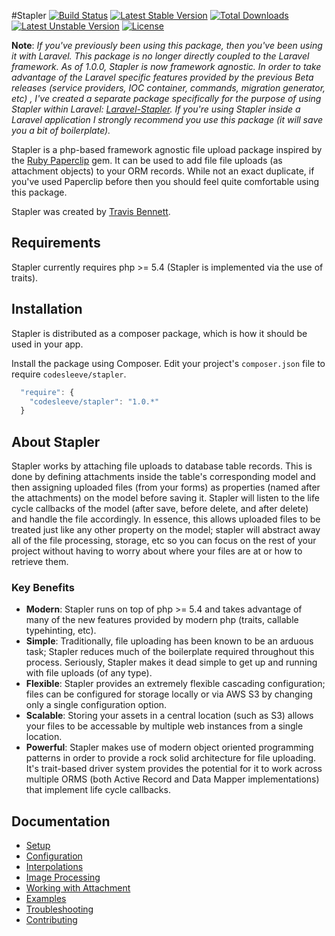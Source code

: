 #Stapler
[![Build Status](https://travis-ci.org/CodeSleeve/stapler.png?branch=development)](https://travis-ci.org/CodeSleeve/stapler)
[![Latest Stable Version](https://poser.pugx.org/codesleeve/stapler/v/stable.svg)](https://packagist.org/packages/codesleeve/stapler) 
[![Total Downloads](https://poser.pugx.org/codesleeve/stapler/downloads.svg)](https://packagist.org/packages/codesleeve/stapler) 
[![Latest Unstable Version](https://poser.pugx.org/codesleeve/stapler/v/unstable.svg)](https://packagist.org/packages/codesleeve/stapler) 
[![License](https://poser.pugx.org/codesleeve/stapler/license.svg)](https://packagist.org/packages/codesleeve/stapler)

**Note**: *If you've previously been using this package, then you've been using it with Laravel.  This package is no longer directly coupled to the Laravel framework.  As of 1.0.0, Stapler is now framework agnostic.  In order to take advantage of the Laravel specific features provided by the previous Beta releases (service providers, IOC container, commands, migration generator, etc) , I've created a separate package specifically for the purpose of using Stapler within Laravel:  [Laravel-Stapler](https://github.com/CodeSleeve/laravel-stapler).  If you're using Stapler inside a Laravel application I strongly recommend you use this package (it will save you a bit of boilerplate).*

Stapler is a php-based framework agnostic file upload package inspired by the [Ruby Paperclip](https://github.com/thoughtbot/paperclip) gem. It can be used to add file file uploads (as attachment objects) to your ORM records.  While not an exact duplicate, if you've used Paperclip before then you should feel quite comfortable using this package.

Stapler was created by [Travis Bennett](https://twitter.com/tandrewbennett).

## Requirements
Stapler currently requires php >= 5.4 (Stapler is implemented via the use of traits).

## Installation
Stapler is distributed as a composer package, which is how it should be used in your app. 

Install the package using Composer.  Edit your project's `composer.json` file to require `codesleeve/stapler`.

```js
  "require": {
    "codesleeve/stapler": "1.0.*"
  }
```

## About Stapler
Stapler works by attaching file uploads to database table records.  This is done by defining attachments inside the table's corresponding model and then assigning uploaded files (from your forms) as properties (named after the attachments) on the model before saving it.  Stapler will listen to the life cycle callbacks of the model (after save, before delete, and after delete) and handle the file accordingly.  In essence, this allows uploaded files to be treated just like any other property on the model; stapler will abstract away all of the file processing, storage, etc so you can focus on the rest of your project without having to worry about where your files are at or how to retrieve them.

### Key Benefits
* **Modern**: Stapler runs on top of php >= 5.4 and takes advantage of many of the new features provided by modern php (traits, callable typehinting, etc).
* **Simple**: Traditionally, file uploading has been known to be an arduous task; Stapler reduces much of the boilerplate required throughout this process.  Seriously, Stapler makes it dead simple to get up and running with file uploads (of any type).
* **Flexible**: Stapler provides an extremely flexible cascading configuration; files can be configured for storage locally or via AWS S3 by changing only a single configuration option.
* **Scalable**: Storing your assets in a central location (such as S3) allows your files to be accessable by multiple web instances from a single location.
* **Powerful**: Stapler makes use of modern object oriented programming patterns in order to provide a rock solid architecture for file uploading.  It's trait-based driver system provides the potential for it to work across multiple ORMS (both Active Record and Data Mapper implementations) that implement life cycle callbacks.

## Documentation
* [Setup](docs/setup.md)
* [Configuration](docs/configuration.md)
* [Interpolations](docs/interpolations.md)
* [Image Processing](docs/imageprocessing.md)
* [Working with Attachment](docs/attachments.md)
* [Examples](docs/examples.md)
* [Troubleshooting](docs/troubleshooting.md)
* [Contributing](docs/contributing.md)